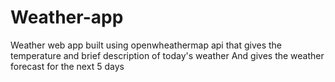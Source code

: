 # Weather-app
Weather web app built using openwheathermap api
that gives the temperature and brief description of today's weather
And gives the weather forecast for the next 5 days
